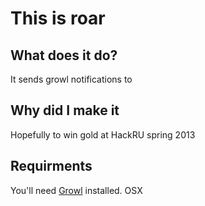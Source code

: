 # This is roar

## What does it do?
It sends growl notifications to

## Why did I make it
Hopefully to win gold at HackRU spring 2013

## Requirments

You'll need [Growl](https://bitbucket.org/pmetzger/growl/downloads) installed.
OSX
